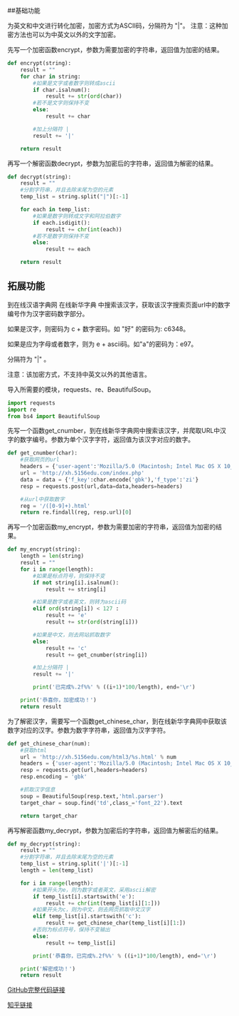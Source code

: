 ##基础功能

为英文和中文进行转化加密，加密方式为ASCII码，分隔符为 "&#124;"。
注意：这种加密方法也可以为中英文以外的文字加密。

先写一个加密函数encrypt，参数为需要加密的字符串，返回值为加密的结果。

```python
def encrypt(string):
	result = ""
	for char in string:
		#如果是文字或者数字则转成ascii
		if char.isalnum():
			result += str(ord(char))
		#若不是文字则保持不变
		else:
			result += char

		#加上分隔符 |
		result += '|'

	return result
```

再写一个解密函数decrypt，参数为加密后的字符串，返回值为解密的结果。

```python
def decrypt(string):
	result = ""
	#分割字符串，并且去除末尾为空的元素
	temp_list = string.split("|")[:-1]

	for each in temp_list:
		#如果是数字则转成文字和阿拉伯数字
		if each.isdigit():
			result += chr(int(each))
		#若不是数字则保持不变
		else:
			result += each

	return result
```

## 拓展功能

到在线汉语字典网 在线新华字典 中搜索该汉字，获取该汉字搜索页面url中的数字编号作为汉字密码数字部分。

如果是汉字，则密码为 c + 数字密码。如 "好" 的密码为: c6348。

如果是应为字母或者数字，则为 e + ascii码。如"a"的密码为：e97。

分隔符为 "|" 。

注意：该加密方式，不支持中英文以外的其他语言。

导入所需要的模块，requests、re、BeautifulSoup。

```python
import requests
import re
from bs4 import BeautifulSoup
```

先写一个函数get&#95;cnumber，到在线新华字典网中搜索该汉字，并爬取URL中汉字的数字编号。参数为单个汉字字符，返回值为该汉字对应的数字。

```python
def get_cnumber(char):
	#获取网页的url
	headers = {'user-agent':'Mozilla/5.0 (Macintosh; Intel Mac OS X 10_14_5) AppleWebKit/537.36 (KHTML, like Gecko) Chrome/75.0.3770.142 Safari/537.36'}
	url = 'http://xh.5156edu.com/index.php'
	data = data = {'f_key':char.encode('gbk'),'f_type':'zi'}
	resp = requests.post(url,data=data,headers=headers)

	#从url中获取数字
	reg = '/([0-9]+).html'
	return re.findall(reg, resp.url)[0]
```	
	
再写一个加密函数my&#95;encrypt，参数为需要加密的字符串，返回值为加密的结果。

```python
def my_encrypt(string):
	length = len(string)
	result = ""
	for i in range(length):
		#如果是标点符号，则保持不变
		if not string[i].isalnum():
			result += string[i]

		#如果是数字或者英文，则转为ascii码
		elif ord(string[i]) < 127 :
			result += 'e'
			result += str(ord(string[i]))

		#如果是中文，则去网站抓取数字
		else:
			result += 'c'
			result += get_cnumber(string[i])

		#加上分隔符 |
		result += '|'

		print('已完成%.2f%%' % ((i+1)*100/length), end='\r')

	print('恭喜你，加密成功！')
	return result
```

为了解密汉字，需要写一个函数get&#95;chinese&#95;char，到在线新华字典网中获取该数字对应的汉字。参数为数字字符串，返回值为汉字字符。

```python
def get_chinese_char(num):
	#获取html
	url = 'http://xh.5156edu.com/html3/%s.html' % num
	headers = {'user-agent':'Mozilla/5.0 (Macintosh; Intel Mac OS X 10_14_5) AppleWebKit/537.36 (KHTML, like Gecko) Chrome/75.0.3770.142 Safari/537.36'}
	resp = requests.get(url,headers=headers)
	resp.encoding = 'gbk'

	#抓取汉字信息
	soup = BeautifulSoup(resp.text,'html.parser')
	target_char = soup.find('td',class_='font_22').text

	return target_char
```	

再写解密函数my&#95;decrypt，参数为加密后的字符串，返回值为解密后的结果。

```python
def my_decrypt(string):
	result = ""
	#分割字符串，并且去除末尾为空的元素
	temp_list = string.split('|')[:-1]
	length = len(temp_list)

	for i in range(length):
		#如果开头为e，则为数字或者英文，采用ascii解密
		if temp_list[i].startswith('e'):
			result += chr(int(temp_list[i][1:]))
		#如果开头为c，则为中文，则去网页抓取中文汉字
		elif temp_list[i].startswith('c'):
			result += get_chinese_char(temp_list[i][1:])
		#否则为标点符号，保持不变输出
		else:
			result += temp_list[i]

		print('恭喜你，已完成%.2f%%' % ((i+1)*100/length), end='\r')

	print('解密成功！')
	return result
```

[GitHub完整代码链接](https://github.com/LawyZheng/greedyai_learning/blob/master/greedyai_week1.py)

[知乎链接](https://zhuanlan.zhihu.com/p/76961461)